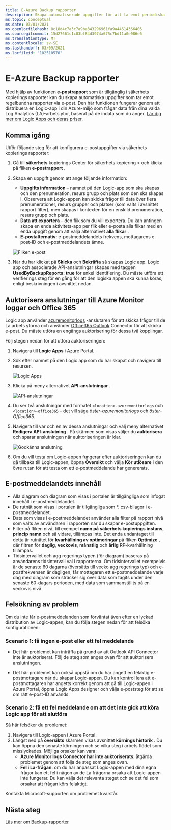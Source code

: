 ```yaml
---
title: E-Azure Backup rapporter
description: Skapa automatiserade uppgifter för att ta emot periodiska rapporter via e-post
ms.topic: conceptual
ms.date: 03/01/2021
ms.openlocfilehash: 8c18d4c7a3c7a9ba343296961fa9a44614366405
ms.sourcegitcommit: 15d27661c1c03bf84d3974a675c7bd11a0e086e6
ms.translationtype: MT
ms.contentlocale: sv-SE
ms.lasthandoff: 03/09/2021
ms.locfileid: "102510570"
---
```

# <a name="email-azure-backup-reports"></a>E-Azure Backup rapporter

Med hjälp av funktionen **e-postrapport** som är tillgänglig i säkerhets kopierings rapporter kan du skapa automatiska uppgifter som tar emot regelbundna rapporter via e-post. Den här funktionen fungerar genom att distribuera en Logic-app i din Azure-miljö som frågar data från dina valda Log Analytics (LA)-arbets ytor, baserat på de indata som du anger. [Lär dig mer om Logic Apps och deras priser](https://azure.microsoft.com/pricing/details/logic-apps/).

## <a name="getting-started"></a>Komma igång

Utför följande steg för att konfigurera e-postuppgifter via säkerhets kopierings rapporter:

1.  Gå till **säkerhets** kopierings Center för säkerhets kopiering  >   och klicka på fliken **e-postrapport** .
2.  Skapa en uppgift genom att ange följande information:
    * **Uppgifts information** – namnet på den Logic-app som ska skapas och den prenumeration, resurs grupp och plats som den ska skapas i. Observera att Logic-appen kan skicka frågor till data över flera prenumerationer, resurs grupper och platser (som valts i avsnittet rapport filter), men skapas i kontexten för en enskild prenumeration, resurs grupp och plats.
    * **Data att exportera** – den flik som du vill exportera. Du kan antingen skapa en enda aktivitets-app per flik eller e-posta alla flikar med en enda uppgift genom att välja alternativet **alla flikar** .
    * **E-postalternativ**: e-postmeddelandets frekvens, mottagarens e-post-ID och e-postmeddelandets ämne.

    ![Fliken e-post](./media/backup-azure-configure-backup-reports/email-tab.png)

3.  När du har klickat på **Skicka** och **Bekräfta** så skapas Logic app. Logic app och associerade API-anslutningar skapas med taggen **UsedByBackupReports: true** för enkel identifiering. Du måste utföra ett verifierings steg för en gång för att den logiska appen ska kunna köras, enligt beskrivningen i avsnittet nedan.

## <a name="authorize-connections-to-azure-monitor-logs-and-office-365"></a>Auktorisera anslutningar till Azure Monitor loggar och Office 365

Logic app använder [azuremonitorlogs](https://docs.microsoft.com/connectors/azuremonitorlogs/) -anslutaren för att skicka frågor till de La arbets ytorna och använder [Office365 Outlook](https://docs.microsoft.com/connectors/office365connector/) Connector för att skicka e-post. Du måste utföra en engångs auktorisering för dessa två kopplingar. 
 
Följ stegen nedan för att utföra auktoriseringen:

1.  Navigera till **Logic Apps** i Azure Portal.
2.  Sök efter namnet på den Logic app som du har skapat och navigera till resursen.

    ![Logic Apps](./media/backup-azure-configure-backup-reports/logic-apps.png)

3.  Klicka på meny alternativet **API-anslutningar** .

    ![API-anslutningar](./media/backup-azure-configure-backup-reports/api-connections.png)

4.  Du ser två anslutningar med formatet `<location>-azuremonitorlogs` och `<location>-office365` – det vill säga _öster-azuremonitorlogs_ och _öster-Office365_.
5.  Navigera till var och en av dessa anslutningar och välj meny alternativet **Redigera API-anslutning** . På skärmen som visas väljer du **auktorisera** och sparar anslutningen när auktoriseringen är klar.

    ![Godkänna anslutning](./media/backup-azure-configure-backup-reports/authorize-connections.png)

6.  Om du vill testa om Logic-appen fungerar efter auktoriseringen kan du gå tillbaka till Logic-appen, öppna **Översikt** och välja **Kör utlösare** i den övre rutan för att testa om ett e-postmeddelande har genererats.

## <a name="contents-of-the-email"></a>E-postmeddelandets innehåll

* Alla diagram och diagram som visas i portalen är tillgängliga som infogat innehåll i e-postmeddelandet.
* De rutnät som visas i portalen är tillgängliga som *. csv-bilagor i e-postmeddelandet.
* Data som visas i e-postmeddelandet använder alla filter på rapport nivå som valts av användaren i rapporten när du skapar e-postuppgiften.
* Filter på fliken nivå, till exempel **namn på säkerhets kopierings instans**, **princip namn** och så vidare, tillämpas inte. Det enda undantaget till detta är rutnätet för **kvarhållning av optimeringar** på fliken **Optimize** , där filtren för **daglig**, **veckovis**, **månatlig** och **årlig** RP-kvarhållning tillämpas.
* Tidsintervallet och agg regerings typen (för diagram) baseras på användarens tidsintervall val i rapporterna. Om tidsintervallet exempelvis är de senaste 60 dagarna (översätts till vecko agg regerings typ) och e-postfrekvensen är dagligen, får mottagaren ett e-postmeddelande varje dag med diagram som sträcker sig över data som tagits under den senaste 60-dagars perioden, med data som sammanställts på en veckovis nivå.

## <a name="troubleshooting-issues"></a>Felsökning av problem

Om du inte får e-postmeddelanden som förväntat även efter en lyckad distribution av Logic-appen, kan du följa stegen nedan för att felsöka konfigurationen:

### <a name="scenario-1-receiving-neither-a-successful-email-nor-an-error-email"></a>Scenario 1: få ingen e-post eller ett fel meddelande

* Det här problemet kan inträffa på grund av att Outlook API Connector inte är auktoriserat. Följ de steg som anges ovan för att auktorisera anslutningen.

* Det här problemet kan också uppstå om du har angett en felaktig e-postmottagare när du skapar Logic-appen. Du kan kontrol lera att e-postmottagaren har angetts korrekt genom att gå till Logic-appen i Azure Portal, öppna Logic Apps designer och välja e-poststeg för att se om rätt e-post-ID används.

### <a name="scenario-2-receiving-an-error-email-that-says-that-the-logic-app-failed-to-execute-to-completion"></a>Scenario 2: få ett fel meddelande om att det inte gick att köra Logic app för att slutföra

Så här felsöker du problemet:
1.  Navigera till Logic-appen i Azure Portal.
2.  Längst ned på **översikts** skärmen visas avsnittet **körnings historik** . Du kan öppna den senaste körningen och se vilka steg i arbets flödet som misslyckades. Möjliga orsaker kan vara:
    * **Azure Monitor logs Connector har inte auktoriserats**: åtgärda problemet genom att följa de steg som anges ovan.
    * **Fel i La-frågan**: om du har anpassat Logic-appen med dina egna frågor kan ett fel i någon av de La frågorna orsaka att Logic-appen inte fungerar. Du kan välja det relevanta steget och se det fel som orsakar att frågan körs felaktigt.

Kontakta Microsoft-supporten om problemet kvarstår.

## <a name="next-steps"></a>Nästa steg
[Läs mer om Backup-rapporter](https://docs.microsoft.com/azure/backup/configure-reports)
